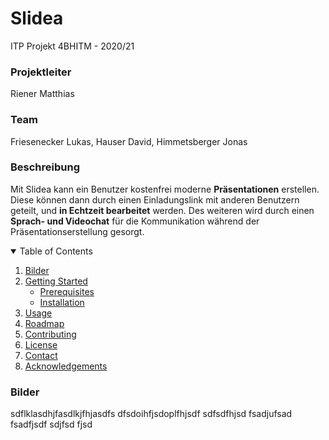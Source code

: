 # Slidea
ITP Projekt 4BHITM - 2020/21

### Projektleiter
Riener Matthias

### Team
Friesenecker Lukas, Hauser David, Himmetsberger Jonas

### Beschreibung
Mit Slidea kann ein Benutzer kostenfrei moderne **Präsentationen** erstellen. Diese können dann durch
einen Einladungslink mit anderen Benutzern geteilt, und **in Echtzeit bearbeitet** werden. Des weiteren
wird durch einen **Sprach- und Videochat** für die Kommunikation während der Präsentationserstellung
gesorgt.

<details open="open">
  <summary>Table of Contents</summary>
  <ol>
    <li>
      <a href="#bBilder">Bilder</a>
    </li>
    <li>
      <a href="#getting-started">Getting Started</a>
      <ul>
        <li><a href="#prerequisites">Prerequisites</a></li>
        <li><a href="#installation">Installation</a></li>
      </ul>
    </li>
    <li><a href="#usage">Usage</a></li>
    <li><a href="#roadmap">Roadmap</a></li>
    <li><a href="#contributing">Contributing</a></li>
    <li><a href="#license">License</a></li>
    <li><a href="#contact">Contact</a></li>
    <li><a href="#acknowledgements">Acknowledgements</a></li>
  </ol>
</details>

### Bilder
sdflklasdhjfasdlkjfhjasdfs
dfsdoihfjsdoplfhjsdf
sdfsdfhjsd
fsadjufsad
fsadfjsdf
sdjfsd
fjsd
